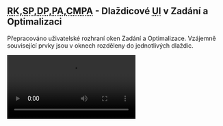 ﻿---
categories: [fenix]
layout: fenix
---
## <abbr title="Reachové křivky">RK</abbr>,<abbr title="Strategický plán">SP</abbr>,<abbr title="Detailní plán">DP</abbr>,<abbr title="Postanalýza">PA</abbr>,<abbr title="Crosmedialní Postanalýza v Admeter datech">CMPA</abbr> - Dlaždicové <abbr title="User Interface (Uživatelské rozhraní)">UI</abbr> v Zadání a Optimalizaci

Přepracováno uživatelské rozhraní oken Zadání a Optimalizace. Vzájemně související prvky jsou v oknech rozděleny do jednotlivých dlaždic.

<video src="{{site.url}}/data/dlazdicove_ui.mp4" type="video/mp4" controls></video>

